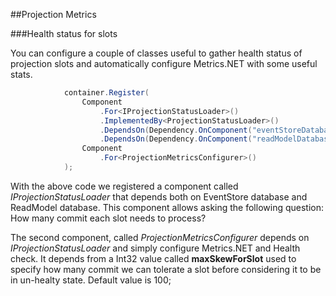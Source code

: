 ##Projection Metrics

###Health status for slots

You can configure a couple of classes useful to gather health status of projection slots and automatically configure Metrics.NET with some useful stats.

```csharp
            container.Register(
                Component
                    .For<IProjectionStatusLoader>()
                    .ImplementedBy<ProjectionStatusLoader>()
                    .DependsOn(Dependency.OnComponent("eventStoreDatabase", "EventStoreDb"))
                    .DependsOn(Dependency.OnComponent("readModelDatabase", "ReadModelDb")),
                Component
                    .For<ProjectionMetricsConfigurer>()
            );
```

With the above code we registered a component called *IProjectionStatusLoader* that depends both on EventStore database and ReadModel database. This component allows asking the following question: How many commit each slot needs to process?

The second component, called *ProjectionMetricsConfigurer* depends on *IProjectionStatusLoader* and simply configure Metrics.NET and Health check. It depends from a Int32 value called **maxSkewForSlot** used to specify how many commit we can tolerate a slot before considering it to be in un-healty state. Default value is 100;